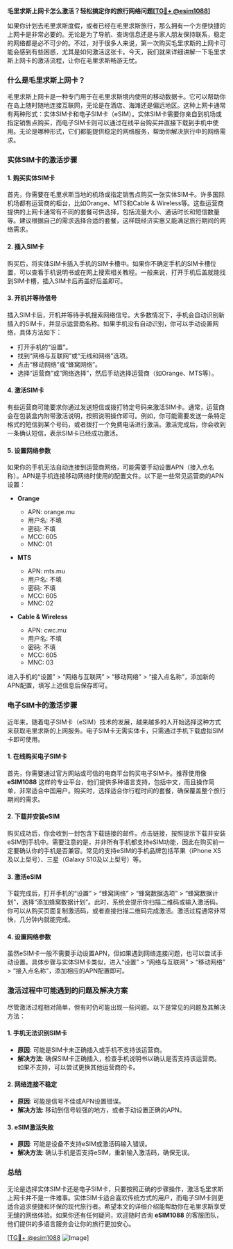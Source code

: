 **毛里求斯上网卡怎么激活？轻松搞定你的旅行网络问题[[TG💪+ @esim1088](https://t.me/s/esim1088)]**

如果你计划去毛里求斯度假，或者已经在毛里求斯旅行，那么拥有一个方便快捷的上网卡是非常必要的。无论是为了导航、查询信息还是与家人朋友保持联系，稳定的网络都是必不可少的。不过，对于很多人来说，第一次购买毛里求斯的上网卡可能会感到有些困惑，尤其是如何激活这张卡。今天，我们就来详细讲解一下毛里求斯上网卡的激活流程，让你在毛里求斯畅游无忧。

### 什么是毛里求斯上网卡？

毛里求斯上网卡是一种专门用于在毛里求斯境内使用的移动数据卡。它可以帮助你在岛上随时随地连接互联网，无论是在酒店、海滩还是偏远地区。这种上网卡通常有两种形式：实体SIM卡和电子SIM卡（eSIM）。实体SIM卡需要你亲自到机场或指定销售点购买，而电子SIM卡则可以通过在线平台购买并直接下载到手机中使用。无论是哪种形式，它们都能提供稳定的网络服务，帮助你解决旅行中的网络需求。

### 实体SIM卡的激活步骤

#### 1. 购买实体SIM卡
首先，你需要在毛里求斯当地的机场或指定销售点购买一张实体SIM卡。许多国际机场都有运营商的柜台，比如Orange、MTS和Cable & Wireless等。这些运营商提供的上网卡通常有不同的套餐可供选择，包括流量大小、通话时长和短信数量等。建议根据自己的需求选择合适的套餐，这样既经济实惠又能满足旅行期间的网络需求。

#### 2. 插入SIM卡
购买后，将实体SIM卡插入手机的SIM卡槽中。如果你不确定手机的SIM卡槽位置，可以查看手机说明书或在网上搜索相关教程。一般来说，打开手机后盖就能找到SIM卡槽，插入SIM卡后再盖好后盖即可。

#### 3. 开机并等待信号
插入SIM卡后，开机并等待手机搜索网络信号。大多数情况下，手机会自动识别新插入的SIM卡，并显示运营商名称。如果手机没有自动识别，你可以手动设置网络，具体方法如下：

- 打开手机的“设置”。
- 找到“网络与互联网”或“无线和网络”选项。
- 点击“移动网络”或“蜂窝网络”。
- 选择“运营商”或“网络选择”，然后手动选择运营商（如Orange、MTS等）。

#### 4. 激活SIM卡
有些运营商可能要求你通过发送短信或拨打特定号码来激活SIM卡。通常，运营商会在包装盒内附带激活说明，按照说明操作即可。例如，你可能需要发送一条特定格式的短信到某个号码，或者拨打一个免费电话进行激活。激活完成后，你会收到一条确认短信，表示SIM卡已经成功激活。

#### 5. 设置网络参数
如果你的手机无法自动连接到运营商网络，可能需要手动设置APN（接入点名称）。APN是手机连接移动网络时使用的配置文件。以下是一些常见运营商的APN设置：

- **Orange**
  - APN: orange.mu
  - 用户名: 不填
  - 密码: 不填
  - MCC: 605
  - MNC: 01

- **MTS**
  - APN: mts.mu
  - 用户名: 不填
  - 密码: 不填
  - MCC: 605
  - MNC: 02

- **Cable & Wireless**
  - APN: cwc.mu
  - 用户名: 不填
  - 密码: 不填
  - MCC: 605
  - MNC: 03

进入手机的“设置” > “网络与互联网” > “移动网络” > “接入点名称”，添加新的APN配置，填写上述信息后保存即可。

### 电子SIM卡的激活步骤

近年来，随着电子SIM卡（eSIM）技术的发展，越来越多的人开始选择这种方式来获取毛里求斯的上网服务。电子SIM卡无需实体卡，只需通过手机下载虚拟SIM卡即可使用。

#### 1. 在线购买电子SIM卡
首先，你需要通过官方网站或可信的电商平台购买电子SIM卡。推荐使用像 **eSIM1088** 这样的专业平台，他们提供多种语言支持，包括中文，而且操作简单，非常适合中国用户。购买时，选择适合你行程时间的套餐，确保覆盖整个旅行期间的需求。

#### 2. 下载并安装eSIM
购买成功后，你会收到一封包含下载链接的邮件。点击链接，按照提示下载并安装eSIM到手机中。需要注意的是，并非所有手机都支持eSIM功能，因此在购买前一定要确认你的手机是否兼容。常见的支持eSIM的手机品牌包括苹果（iPhone XS及以上型号）、三星（Galaxy S10及以上型号）等。

#### 3. 激活eSIM
下载完成后，打开手机的“设置” > “蜂窝网络” > “蜂窝数据选项” > “蜂窝数据计划”，选择“添加蜂窝数据计划”。此时，系统会提示你扫描二维码或输入激活码。你可以从购买页面复制激活码，或者直接扫描二维码完成激活。激活过程通常非常快，几分钟内就能完成。

#### 4. 设置网络参数
虽然eSIM卡一般不需要手动设置APN，但如果遇到网络连接问题，也可以尝试手动设置。具体步骤与实体SIM卡类似，进入“设置” > “网络与互联网” > “移动网络” > “接入点名称”，添加相应的APN配置即可。

### 激活过程中可能遇到的问题及解决方案

尽管激活过程相对简单，但有时仍可能出现一些问题。以下是常见的问题及其解决方法：

#### 1. 手机无法识别SIM卡
- **原因**: 可能是SIM卡未正确插入或手机不支持该运营商。
- **解决方法**: 确保SIM卡正确插入，检查手机说明书以确认是否支持该运营商。如果不支持，可以尝试更换其他运营商的卡。

#### 2. 网络连接不稳定
- **原因**: 可能是信号不佳或APN设置错误。
- **解决方法**: 移动到信号较强的地方，或者手动设置正确的APN。

#### 3. eSIM激活失败
- **原因**: 可能是设备不支持eSIM或激活码输入错误。
- **解决方法**: 确认手机是否支持eSIM，重新输入激活码，确保无误。

### 总结

无论是选择实体SIM卡还是电子SIM卡，只要按照正确的步骤操作，激活毛里求斯上网卡并不是一件难事。实体SIM卡适合喜欢传统方式的用户，而电子SIM卡则更适合追求便捷和环保的现代旅行者。希望本文的详细介绍能帮助你在毛里求斯享受无缝的网络体验。如果你还有任何疑问，欢迎随时咨询 **eSIM1088** 的客服团队，他们提供的多语言服务会让你的旅行更加安心。

[[TG💪+ @esim1088](https://t.me/s/esim1088) ![Image](https://i.postimg.cc/4NQfJmqS/Snipaste-2025-05-13-00-14-12.png)]